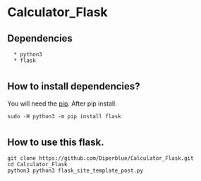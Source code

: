 # Calculator_Flask
## Dependencies
```
  * python3
  * flask
```
  #
## How to install dependencies?
You will need the [pip](https://pip.pypa.io/en/stable/installation/). After pip install.
```
sudo -H python3 -m pip install flask
```
  #
## How to use this flask.
```
git clone https://github.com/Diperblue/Calculator_Flask.git
cd Calculator_Flask
python3 python3 flask_site_template_post.py
```
